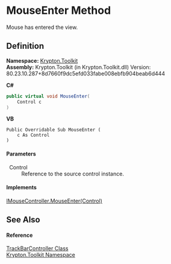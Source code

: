 # MouseEnter Method


Mouse has entered the view.



## Definition
**Namespace:** <a href="79d2eac2-21f4-54ff-7552-b20c33c30600.md">Krypton.Toolkit</a>  
**Assembly:** Krypton.Toolkit (in Krypton.Toolkit.dll) Version: 80.23.10.287+8d7660f9dc5efd033fabe008ebfb904beab6d444

**C#**
``` C#
public virtual void MouseEnter(
	Control c
)
```
**VB**
``` VB
Public Overridable Sub MouseEnter ( 
	c As Control
)
```



#### Parameters
<dl><dt>  Control</dt><dd>Reference to the source control instance.</dd></dl>

#### Implements
<a href="cb0d027f-80de-6104-9f8b-4ff4bcc1aa33.md">IMouseController.MouseEnter(Control)</a>  


## See Also


#### Reference
<a href="ecff4d4b-3cf0-72fb-a2a8-a650b8292a27.md">TrackBarController Class</a>  
<a href="79d2eac2-21f4-54ff-7552-b20c33c30600.md">Krypton.Toolkit Namespace</a>  
